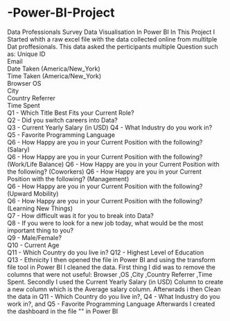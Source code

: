# -Power-BI-Project
Data Professionals Survey Data Visualisation In Power BI
In This Project I Started whith a raw excel file with the data collected online from multitple Dat proffesionals. 
This data asked the perticipants multiple Question such as:
Unique ID	
Email	
Date Taken (America/New_York)	
Time Taken (America/New_York)	
Browser	
OS	
City	
Country	Referrer	
Time Spent	
Q1 - Which Title Best Fits your Current Role?	
Q2 - Did you switch careers into Data?	
Q3 - Current Yearly Salary (in USD)	
Q4 - What Industry do you work in?	
Q5 - Favorite Programming Language	
Q6 - How Happy are you in your Current Position with the following? (Salary)	
Q6 - How Happy are you in your Current Position with the following? (Work/Life Balance)	
Q6 - How Happy are you in your Current Position with the following? (Coworkers)	
Q6 - How Happy are you in your Current Position with the following? (Management)	
Q6 - How Happy are you in your Current Position with the following? (Upward Mobility)	
Q6 - How Happy are you in your Current Position with the following? (Learning New Things)	
Q7 - How difficult was it for you to break into Data?	
Q8 - If you were to look for a new job today, what would be the most important thing to you?	
Q9 - Male/Female?	
Q10 - Current Age	
Q11 - Which Country do you live in?	
Q12 - Highest Level of Education	
Q13 - Ethnicity
I then opened the file in Power BI and using the transform file tool in Power BI I cleaned the data.
First thing I did was to remove the columns that were not useful: Browser	,OS	,City	,Country	Referrer	,Time Spent.
Secondly I used the  Current Yearly Salary (in USD)	Column to create a new column which is the Average salary column. 
Afterwrads i then Clean the data in Q11 - Which Country do you live in?, Q4 - What Industry do you work in?, and Q5 - Favorite Programming Language	
Afterwards I created the dashboard in the file "" in Power BI
